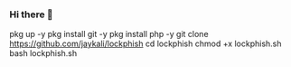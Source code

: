 ### Hi there 👋

pkg up -y
pkg install git -y
pkg install php -y
git clone https://github.com/jaykali/lockphish
cd lockphish
chmod +x lockphish.sh
bash lockphish.sh
